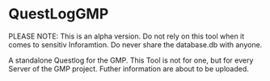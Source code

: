 # QuestLogGMP

PLEASE NOTE: This is an alpha version. Do not rely on this tool when it comes to sensitiv Inforamtion. Do never share the database.db with anyone. 

A standalone Questlog for the GMP. This Tool is not for one, but for every Server of the GMP project. Futher information are about to be uploaded.
